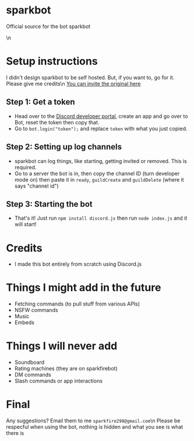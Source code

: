 # sparkbot
Official source for the bot sparkbot

\n
# Setup instructions 
I didn't design sparkbot to be self hosted. But, if you want to, go for it. Please give me credits\n
[You can invite the original here](https://discord.com/api/oauth2/authorize?client_id=975699960869838869&permissions=8&scope=bot)
## Step 1: Get a token
- Head over to the [Discord developer portal](https://discord.com/developers/applications), create an app and go over to Bot, reset the token then copy that.
- Go to `bot.login("token");` and replace `token` with what you just copied.

## Step 2: Setting up log channels
- sparkbot can log things, like starting, getting invited or removed. This is required. 
- Go to a server the bot is in, then copy the channel ID (turn developer mode on) then paste it in `ready`, `guildCreate` and `guildDelete` (where it says "channel id")

## Step 3: Starting the bot
- That's it! Just run `npm install discord.js` then run `node index.js` and it will start!

# Credits
- I made this bot entirely from scratch using Discord.js

# Things I might add in the future
- Fetching commands (to pull stuff from various APIs)
- NSFW commands
- Music
- Embeds

# Things I will never add
- Soundboard
- Rating machines (they are on sparkfirebot)
- DM commands
- Slash commands or app interactions


# Final
Any suggestions? Email them to me `sparkfire298@gmail.com`\n
Please be respecful when using the bot, nothing is hidden and what you see is what there is

